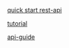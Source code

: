 [quick start rest-api](https://www.django-rest-framework.org/tutorial/quickstart/)

[tutorial](https://www.django-rest-framework.org/tutorial/1-serialization/)

[api-guide](https://www.django-rest-framework.org/api-guide/requests/)